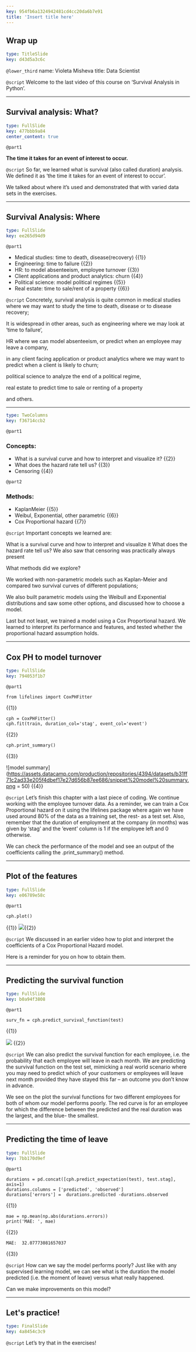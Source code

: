 ```yaml
---
key: 954fb6a1324942481cd4cc20da6b7e91
title: 'Insert title here'
---
```


## Wrap up

```yaml
type: TitleSlide
key: d43d5a3c6c
```

`@lower_third`
name: Violeta Misheva
title: Data Scientist

`@script`
Welcome to the last video of this course on ‘Survival Analysis in Python’.  

---

## Survival analysis: What?

```yaml
type: FullSlide
key: 477bbb9a84
center_content: true
```

`@part1`
> 
**The time it takes for an event of interest to occur.**


`@script`
So far, we learned what is survival (also called duration) analysis. We defined it as ‘the time it takes for an event of interest to occur’. 

We talked about where it’s used and demonstrated that with varied data sets in the exercises. 

---

## Survival Analysis: Where

```yaml
type: FullSlide
key: ee265d94d9
```

`@part1`
- Medical studies: time to death, disease(recovery) {{1}}
- Engineering: time to failure {{2}}
- HR: to model absenteeism, employee turnover {{3}}
- Client applications and product analytics: churn {{4}}
- Political science: model political regimes {{5}}
- Real estate: time to sale/rent of a property {{6}}

`@script`
Concretely, survival analysis is quite common in medical studies where we may want to study the time to death, disease or to disease recovery; 

It is widespread in other areas, such as engineering where we may look at ‘time to failure’, 

HR where we can model absenteeism, or predict when an employee may leave a company, 

in any client facing application or product analytics where we may want to predict when a client is likely to churn; 

political science to analyze the end of a political regime, 

real estate to predict time to sale or renting of a property 

and others. 

---



```yaml
type: TwoColumns
key: f36714ccb2
```

`@part1`
### Concepts: 
- What is a survival curve and how to interpret and visualize it? {{2}}
- What does the hazard rate tell us? {{3}}
- Censoring {{4}}

`@part2`
### Methods:
- KaplanMeier {{5}}
- Weibul, Exponential, other parametric {{6}}
- Cox Proportional hazard {{7}}

`@script`
Important concepts we learned are: 

What is a survival curve and how to interpret and visualize it
What does the hazard rate tell us?
We also saw that censoring was practically always present


What methods did we explore? 

We worked with non-parametric models such as Kaplan-Meier and compared two survival curves of different populations; 

We also built parametric models using the Weibull and Exponential distributions and saw some other options, and discussed how to choose a model. 

Last but not least, we trained a model using a Cox Proportional hazard. We learned to interpret its performance  and features, and tested whether the  proportional hazard assumption holds. 

---

## Cox PH to model turnover

```yaml
type: FullSlide
key: 794053f1b7
```

`@part1`
```
from lifelines import CoxPHFitter 
```
{{1}}

```
cph = CoxPHFitter() 
cph.fit(train, duration_col='stag', event_col='event')
```
{{2}}

```
cph.print_summary()
```
{{3}}

![model summary](https://assets.datacamp.com/production/repositories/4394/datasets/b31ff71c2ad33e205f4dbef17e27d656b87ee686/snippet%20model%20summary.png = 50) {{4}}


`@script`
Let’s finish this chapter with a last piece of coding. We continue working with the employee turnover data. As a reminder, we can train a Cox Proportional hazard on it using the lifelines package where again we have used around 80% of the data as a training set, the rest- as a test set. Also, remember that the duration of employment at the company (in months) was given by ‘stag’ and the ‘event’ column is 1 if the employee left and 0 otherwise. 

We can check the performance of the model and see an output of the coefficients calling the .print_summary() method. 

---

## Plot of the features

```yaml
type: FullSlide
key: e06789e58c
```

`@part1`
```
cph.plot()
```
{{1}}
![](https://assets.datacamp.com/production/repositories/4394/datasets/a9dc586fea33c1c793d8511efa04a124e7a4492e/features%20train%20CPH.png){{2}}

`@script`
We discussed in an earlier video how to plot and interpret the coefficients of a Cox Proportional Hazard model. 

Here is a reminder for you on how to obtain them. 

---

## Predicting the survival function

```yaml
type: FullSlide
key: b0a94f3808
```

`@part1`
```
surv_fn = cph.predict_survival_function(test)
```
{{1}}

![](https://assets.datacamp.com/production/repositories/4394/datasets/2e8cb727ac3d55d6a8448607a23d9739a5ba8796/predicted%20survival%20rates%20for%202%20employees.png) {{2}}


`@script`
We can also predict the survival function for each employee, i.e. the probability that each employee will leave in each month. We are predicting the survival function on the test set, mimicking a real world scenario where you may need to predict which of your customers or employees will leave next month provided they have stayed this far – an outcome you don’t know in advance. 

We see on the plot the survival functions for two different employees for both of whom our model performs poorly. The red curve is for an employee for which the difference between the predicted and the real duration was the largest, and the blue- the smallest. 

---

## Predicting the time of leave

```yaml
type: FullSlide
key: 7bb170d9ef
```

`@part1`
```
durations = pd.concat([cph.predict_expectation(test), test.stag], axis=1)
durations.columns = ['predicted', 'observed']
durations['errors'] =  durations.predicted -durations.observed
```
{{1}}


```
mae = np.mean(np.abs(durations.errors))
print('MAE: ', mae)
```
{{2}}

```
MAE:  32.07773081657037
```
{{3}}

`@script`
How can we say the model performs poorly? Just like with any supervised learning model, we can see what is the duration the model predicted (i.e. the moment of leave) versus what really happened.

Can we make improvements on this model?

---

## Let's practice!

```yaml
type: FinalSlide
key: 4a8454c3c9
```

`@script`
Let’s try that in the exercises!
